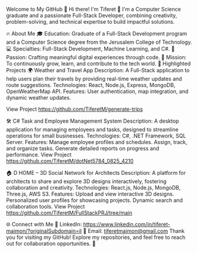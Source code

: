Welcome to My GitHub 🌟
Hi there! I'm Tiferet 👋
I'm a Computer Science graduate and a passionate Full-Stack Developer, combining creativity, problem-solving, and technical expertise to build impactful solutions.

🔥 About Me
🎓 Education: Graduate of a Full-Stack Development program and a Computer Science degree from the Jerusalem College of Technology.
💻 Specialties: Full-Stack Development, Machine Learning, and C#.
🌟 Passion: Crafting meaningful digital experiences through code.
🚀 Mission: To continuously grow, learn, and contribute to the tech world.
📂 Highlighted Projects
🌍 Weather and Travel App
Description: A Full-Stack application to help users plan their travels by providing real-time weather updates and route suggestions.
Technologies: React, Node.js, Express, MongoDB, OpenWeatherMap API.
Features: User authentication, map integration, and dynamic weather updates.

View Project https://github.com/TiferetM/generate-trips


🛠️ C# Task and Employee Management System
Description: A desktop application for managing employees and tasks, designed to streamline operations for small businesses.
Technologies: C#, .NET Framework, SQL Server.
Features:
Manage employee profiles and schedules.
Assign, track, and organize tasks.
Generate detailed reports on progress and performance.
View Project https://github.com/TiferetM/dotNet5784_0825_4210

🏠 D HOME – 3D Social Network for Architects
Description: A platform for architects to share and explore 3D designs interactively, fostering collaboration and creativity.
Technologies: React.js, Node.js, MongoDB, Three.js, AWS S3.
Features:
Upload and view interactive 3D designs.
Personalized user profiles for showcasing projects.
Dynamic search and collaboration tools.
View Project https://github.com/TiferetM/FullStackPRJ/tree/main

🌐 Connect with Me
💼 LinkedIn: https://www.linkedin.com/in/tiferet-maimon/?originalSubdomain=il
📧 Email: tiferetmaimon@gmail.com
Thank you for visiting my GitHub! Explore my repositories, and feel free to reach out for collaboration opportunities. 🚀
